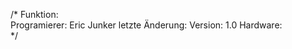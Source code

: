 /*
   Funktion:        
   Programierer:    Eric Junker
   letzte Änderung: 
   Version:         1.0
   Hardware:        
*/
